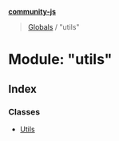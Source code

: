 **[community-js](../README.md)**

> [Globals](../README.md) / "utils"

# Module: "utils"

## Index

### Classes

* [Utils](../classes/_utils_.utils.md)

